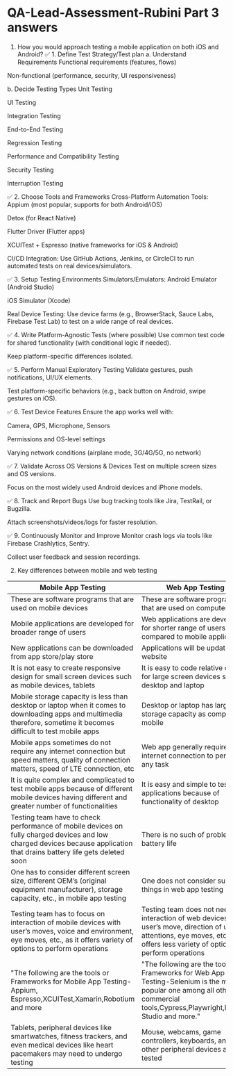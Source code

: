 # QA-Lead-Assessment-Rubini Part 3 answers

1. How you would approach testing a mobile application on both iOS and
Android? 
✅ 1. Define Test Strategy/Test plan
a. Understand Requirements
Functional requirements (features, flows)

Non-functional (performance, security, UI responsiveness)

b. Decide Testing Types
Unit Testing

UI Testing

Integration Testing

End-to-End Testing

Regression Testing

Performance and Compatibility Testing

Security Testing

Interruption Testing

✅ 2. Choose Tools and Frameworks
Cross-Platform Automation Tools:
Appium (most popular, supports for both Android/iOS)

Detox (for React Native)

Flutter Driver (Flutter apps)

XCUITest + Espresso (native frameworks for iOS & Android)

CI/CD Integration:
Use GitHub Actions, Jenkins, or CircleCI to run automated tests on real devices/simulators.

✅ 3. Setup Testing Environments
Simulators/Emulators:
Android Emulator (Android Studio)

iOS Simulator (Xcode)

Real Device Testing:
Use device farms (e.g., BrowserStack, Sauce Labs, Firebase Test Lab) to test on a wide range of real devices.

✅ 4. Write Platform-Agnostic Tests (where possible)
Use common test code for shared functionality (with conditional logic if needed).

Keep platform-specific differences isolated.

✅ 5. Perform Manual Exploratory Testing
Validate gestures, push notifications, UI/UX elements.

Test platform-specific behaviors (e.g., back button on Android, swipe gestures on iOS).

✅ 6. Test Device Features
Ensure the app works well with:

Camera, GPS, Microphone, Sensors

Permissions and OS-level settings

Varying network conditions (airplane mode, 3G/4G/5G, no network)

✅ 7. Validate Across OS Versions & Devices
Test on multiple screen sizes and OS versions.

Focus on the most widely used Android devices and iPhone models.

✅ 8. Track and Report Bugs
Use bug tracking tools like Jira, TestRail, or Bugzilla.

Attach screenshots/videos/logs for faster resolution.

✅ 9. Continuously Monitor and Improve
Monitor crash logs via tools like Firebase Crashlytics, Sentry.

Collect user feedback and session recordings.


2. Key differences between mobile and web testing

| Mobile App Testing  | Web App Testing |
| ------------- | ------------- |
| These are software programs that are used on mobile devices  | These are software programs that are used on computer  |
| Mobile applications are developed for broader range of users  | Web applications are developed for shorter range of users as compared to mobile applications  |
| New applications can be downloaded from app store/play store  | Applications will be updated on website  |
| It is not easy to create responsive design for small screen devices such as mobile devices, tablets  | It is easy to code relative design for large screen devices such as desktop and laptop  |
| Mobile storage capacity is less than desktop or laptop when it comes to downloading apps and multimedia therefore, sometime it becomes difficult to test mobile apps  | Desktop or laptop has larger storage capacity as compare to mobile  |
| Mobile apps sometimes do not require any internet connection but speed matters, quality of connection matters, speed of LTE connection, etc  | Web app generally requires internet connection to perform any task  |
| It is quite complex and complicated to test mobile apps because of different mobile devices having different and greater number of functionalities  | It is easy and simple to test web applications because of functionality of desktop  |
| Testing team have to check performance of mobile devices on fully charged devices and low charged devices because application that drains battery life gets deleted soon  | There is no such of problem of battery life  |
| One has to consider different screen size, different OEM’s (original equipment manufacturer), storage capacity, etc., in mobile app testing  | One does not consider such things in web app testing  |
| Testing team has to focus on interaction of mobile devices with user’s moves, voice and environment, eye moves, etc., as it offers variety of options to perform operations  | Testing team does not need on interaction of web devices with user’s move, direction of user's attentions, eye moves, etc. as it offers less variety of options to perform operations  |
| "The following are the tools or Frameworks for Mobile App Testing-Appium, Espresso,XCUITest,Xamarin,Robotium and more| "The following are the tools or Frameworks for Web App Testing-Selenium is the most popular one among all other commercial tools,Cypress,Playwright,Katalon Studio and more."  |
| Tablets, peripheral devices like smartwatches, fitness trackers, and even medical devices like heart pacemakers may need to undergo testing  | Mouse, webcams, game controllers, keyboards, and other peripheral devices are tested  |
